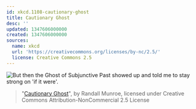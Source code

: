 ```yaml
---
id: xkcd.1108-cautionary-ghost
title: Cautionary Ghost
desc: ''
updated: 1347606000000
created: 1347606000000
sources:
  name: xkcd
  url: 'https://creativecommons.org/licenses/by-nc/2.5/'
  license: Creative Commons 2.5
---
```

![But then the Ghost of Subjunctive Past showed up and told me to stay strong on 'if it were'.](https://imgs.xkcd.com/comics/cautionary_ghost.png)
> "[Cautionary Ghost](https://xkcd.com/1108/)", by Randall Munroe, licensed under Creative Commons Attribution-NonCommercial 2.5 License

